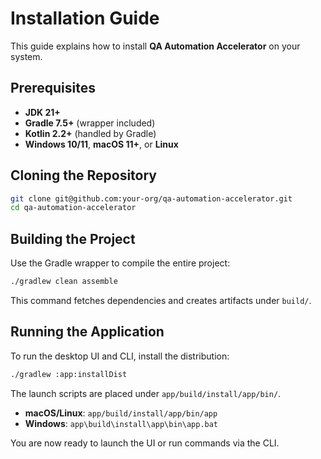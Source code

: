# Installation Guide

This guide explains how to install **QA Automation Accelerator** on your system.

## Prerequisites

- **JDK 21+**
- **Gradle 7.5+** (wrapper included)
- **Kotlin 2.2+** (handled by Gradle)
- **Windows 10/11**, **macOS 11+**, or **Linux**

## Cloning the Repository

```bash
git clone git@github.com:your-org/qa-automation-accelerator.git
cd qa-automation-accelerator
```

## Building the Project

Use the Gradle wrapper to compile the entire project:

```bash
./gradlew clean assemble
```

This command fetches dependencies and creates artifacts under `build/`.

## Running the Application

To run the desktop UI and CLI, install the distribution:

```bash
./gradlew :app:installDist
```

The launch scripts are placed under `app/build/install/app/bin/`.

- **macOS/Linux**: `app/build/install/app/bin/app`
- **Windows**: `app\build\install\app\bin\app.bat`

You are now ready to launch the UI or run commands via the CLI.
